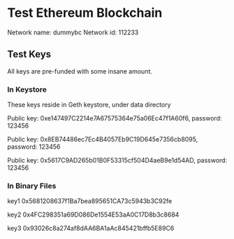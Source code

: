 # Test Ethereum Blockchain

Network name: dummybc
Network id: 112233

## Test Keys

All keys are pre-funded with some insane amount.

### In Keystore 

These keys reside in Geth keystore, under data directory

Public key: 0xe147497C2214e7A67575364e75a06Ec47f1A60f6, password: 123456

Public key: 0x8EB74486ec7Ec4B4057Eb9C19D645e7356cb8095, password: 123456

Public key: 0x5617C9AD265b01B0F53315cf504D4aeB9e1d54AD, password: 123456

### In Binary Files

key1 0x5681208637f1Ba7bea895651CA73c5943b3C92fe

key2 0x4FC298351a69D086De1554E53aA0C17D8b3c8684

key3 0x93026c8a274af8dAA6BA1aAc845421bffb5E89C6